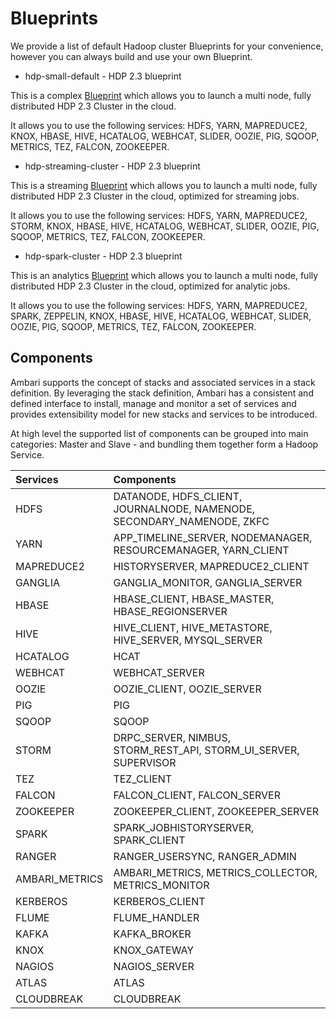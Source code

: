 


# Blueprints

We provide a list of default Hadoop cluster Blueprints for your convenience, however you can always build and use your own Blueprint.

* hdp-small-default - HDP 2.3 blueprint

This is a complex [Blueprint](https://raw.githubusercontent.com/sequenceiq/cloudbreak/master/core/src/main/resources/defaults/blueprints/hdp-small-default.bp) which allows you to launch a multi node, fully distributed HDP 2.3 Cluster in the cloud.

It allows you to use the following services: HDFS, YARN, MAPREDUCE2, KNOX, HBASE, HIVE, HCATALOG, WEBHCAT, SLIDER, OOZIE, PIG, SQOOP, METRICS, TEZ, FALCON, ZOOKEEPER.

* hdp-streaming-cluster - HDP 2.3 blueprint

This is a streaming [Blueprint](https://raw.githubusercontent.com/sequenceiq/cloudbreak/master/core/src/main/resources/defaults/blueprints/hdp-streaming-cluster.bp) which allows you to launch a multi node, fully distributed HDP 2.3 Cluster in the cloud, optimized for streaming jobs.

It allows you to use the following services: HDFS, YARN, MAPREDUCE2, STORM, KNOX, HBASE, HIVE, HCATALOG, WEBHCAT, SLIDER, OOZIE, PIG, SQOOP, METRICS, TEZ, FALCON, ZOOKEEPER.

* hdp-spark-cluster - HDP 2.3 blueprint

This is an analytics [Blueprint](https://raw.githubusercontent.com/sequenceiq/cloudbreak/master/core/src/main/resources/defaults/blueprints/hdp-spark-cluster.bp) which allows you to launch a multi node, fully distributed HDP 2.3 Cluster in the cloud, optimized for analytic jobs.

It allows you to use the following services: HDFS, YARN, MAPREDUCE2, SPARK, ZEPPELIN, KNOX, HBASE, HIVE, HCATALOG, WEBHCAT, SLIDER, OOZIE, PIG, SQOOP, METRICS, TEZ, FALCON, ZOOKEEPER.

## Components

Ambari supports the concept of stacks and associated services in a stack definition. By leveraging the stack definition, Ambari has a consistent and defined interface to install, manage and monitor a set of services and provides extensibility model for new stacks and services to be introduced.

At high level the supported list of components can be grouped into main categories: Master and Slave - and bundling them together form a Hadoop Service.

| Services    | Components                                                              |
|:----------- |:------------------------------------------------------------------------|
| HDFS		    | DATANODE, HDFS_CLIENT, JOURNALNODE, NAMENODE, SECONDARY_NAMENODE, ZKFC  |
| YARN		    | APP_TIMELINE_SERVER, NODEMANAGER, RESOURCEMANAGER, YARN_CLIENT          |
| MAPREDUCE2	| HISTORYSERVER, MAPREDUCE2_CLIENT                                        |
| GANGLIA		  | GANGLIA_MONITOR, GANGLIA_SERVER                                         |
| HBASE		    | HBASE_CLIENT, HBASE_MASTER, HBASE_REGIONSERVER                          |
| HIVE		    | HIVE_CLIENT, HIVE_METASTORE, HIVE_SERVER, MYSQL_SERVER                  |
| HCATALOG	  | HCAT                                                                    |
| WEBHCAT		  | WEBHCAT_SERVER                                                          |
| OOZIE		    | OOZIE_CLIENT, OOZIE_SERVER                                              |
| PIG		      | PIG                                                                     |
| SQOOP		    | SQOOP                                                                   |
| STORM		    | DRPC_SERVER, NIMBUS, STORM_REST_API, STORM_UI_SERVER, SUPERVISOR        |
| TEZ		      | TEZ_CLIENT                                                              |
| FALCON		  | FALCON_CLIENT, FALCON_SERVER                                            |
| ZOOKEEPER	  | ZOOKEEPER_CLIENT, ZOOKEEPER_SERVER                                      |
| SPARK	  | SPARK_JOBHISTORYSERVER, SPARK_CLIENT                                      |
| RANGER	  | RANGER_USERSYNC, RANGER_ADMIN                                      |
| AMBARI_METRICS	  | AMBARI_METRICS, METRICS_COLLECTOR, METRICS_MONITOR                                      |
| KERBEROS	  | KERBEROS_CLIENT                                      |
| FLUME	  | FLUME_HANDLER                                      |
| KAFKA	  | KAFKA_BROKER                                      |
| KNOX	  | KNOX_GATEWAY                                      |
| NAGIOS	  | NAGIOS_SERVER                                      |
| ATLAS	  | ATLAS                                     |
| CLOUDBREAK	  | CLOUDBREAK                                      |
